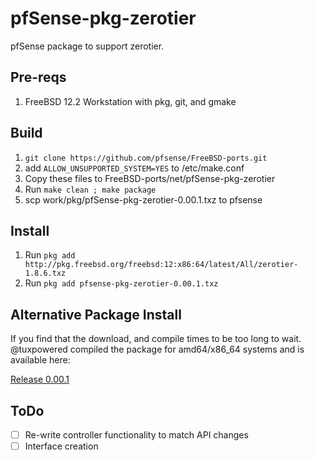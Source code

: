 # pfSense-pkg-zerotier
pfSense package to support zerotier.

## Pre-reqs
1. FreeBSD 12.2 Workstation with pkg, git, and gmake

## Build
1. `git clone https://github.com/pfsense/FreeBSD-ports.git`
2. add `ALLOW_UNSUPPORTED_SYSTEM=YES` to /etc/make.conf
3. Copy these files to FreeBSD-ports/net/pfSense-pkg-zerotier
4. Run `make clean ; make package`
5. scp work/pkg/pfSense-pkg-zerotier-0.00.1.txz to pfsense

## Install
1. Run `pkg add http://pkg.freebsd.org/freebsd:12:x86:64/latest/All/zerotier-1.8.6.txz`
2. Run `pkg add pfsense-pkg-zerotier-0.00.1.txz`


## Alternative Package Install
If you find that the download, and compile times to be too long to wait. @tuxpowered compiled the package for amd64/x86_64 systems and is available here:

[Release 0.00.1](https://github.com/tuxpowered/pfSense-pkg-zerotier/releases)

## ToDo
- [ ] Re-write controller functionality to match API changes
- [ ] Interface creation
